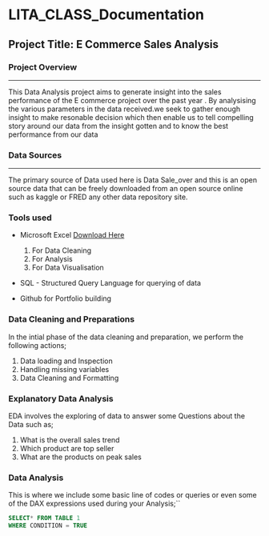 # LITA_CLASS_Documentation

## Project Title: E Commerce Sales Analysis

### Project Overview
_ _ _
This Data Analysis project aims to generate insight into the sales performance of the E commerce project over the past year . By analysising the various parameters in the data received.we seek to gather enough insight to make resonable decision which then enable us to tell compelling story around our data from the insight gotten and to know the best performance from our data 

### Data Sources
- - -
The primary source of Data used here is Data Sale_over and this is an open source data that can be freely downloaded from an open source online such as kaggle or FRED any other data repository site.

### Tools used
- Microsoft Excel [Download Here](https://www.microsoft.com)
    1. For Data Cleaning
    2. For Analysis
    3. For Data Visualisation
      
- SQL - Structured Query Language for querying of data
- Github for Portfolio building

### Data Cleaning and Preparations
  In the intial phase of the data cleaning and preparation, we perform the following actions;
   1. Data loading and Inspection
   2. Handling missing variables
   3. Data Cleaning and Formatting

### Explanatory Data Analysis
  EDA involves the exploring of data to answer some Questions about the Data such as;
   1. What is the overall sales trend
   2. Which product are top seller
   3. What are the products on peak sales

### Data Analysis 

This is where we include some basic line of codes or queries or even some of the DAX expressions used during your Analysis;``

```SQL
SELECT* FROM TABLE 1
WHERE CONDITION = TRUE
```
